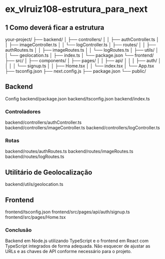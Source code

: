 # ex_vlruiz108-estrutura_para_next

## 1 Como deverá ficar a estrutura
your-project/
├── backend/
│   ├── controllers/
│   │   ├── authController.ts
│   │   ├── imageController.ts
│   │   └── logController.ts
│   ├── routes/
│   │   ├── authRoutes.ts
│   │   ├── imageRoutes.ts
│   │   └── logRoutes.ts
│   ├── utils/
│   │   └── geolocation.ts
│   ├── index.ts
│   └── package.json
└── frontend/
    ├── src/
    │   ├── components/
    │   ├── pages/
    │   │   ├── api/
    │   │   │   ├── auth/
    │   │   │   │   └── signup.ts
    │   │   ├── Home.tsx
    │   │   └── index.tsx
    │   └── App.tsx
    ├── tsconfig.json
    ├── next.config.js
    ├── package.json
    └── public/

## Backend

Config backend/package.json
backend/tsconfig.json
backend/index.ts

### Controladores
backend/controllers/authController.ts
backend/controllers/imageController.ts
backend/controllers/logController.ts

### Rotas
backend/routes/authRoutes.ts
backend/routes/imageRoutes.ts
backend/routes/logRoutes.ts

## Utilitário de Geolocalização
backend/utils/geolocation.ts

## Frontend
frontend/tsconfig.json
frontend/src/pages/api/auth/signup.ts
frontend/src/pages/Home.tsx

### Conclusão
Backend em Node.js utilizando TypeScript e o frontend em React com TypeScript integrados de forma adequada. Não esquecer de ajustar as URLs e as chaves de API conforme necessário para o projeto.
